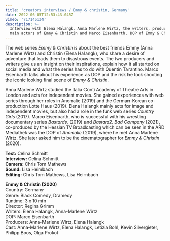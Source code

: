 ```yaml
---
title: 'creators interviews / Emmy & christin, Germany'
date: 2022-06-05T12:53:43.045Z
vimeo: '717145134'
description: >-
  Interview with Elena Halangk, Anna Marlene Wirtz, the writers, producers and
  main actors of Emmy & Christin and Marco Eisenbarth, DOP of Emmy & Christin
---
```

The web series _Emmy & Christin_ is about the best friends Emmy (Anna Marlene Wirtz) and Christin (Elena Halangk), who share a desire of adventure that leads them to disastrous events. The two producers and writers give us an insight on their inspirations, explain how it all started on social media and what the series has to do with Quentin Tarantino. Marco Eisenbarth talks about his experience as DOP and the risk he took shooting the iconic looking final scene of _Emmy & Christin_. 

Anna Marlene Wirtz studied the Italia Conti Academy of Theatre Arts in London and acts for independent movies. She gained experiences with web series through her roles in Anomalie (2019) and the German-Korean co-production Lotte Haus (2019). Elena Halangk mainly acts for image and independent movies, but also had a role in the funk web series _Country Girls_ (2017). Marco Eisenbarth, who is successful with his wrestling documentary series _Bastards._ (2019) and _Bastard2. Bad Company_ (2021), co-produced by the Hessian TV Broadcasting which can be seen in the ARD Mediathek was the DOP of _Anomalie_ (2019), where he met Anna Marlene Wirtz. She later asked him to be the cinematographer for _Emmy & Christin_ (2020).

**Text:** Celina Schmitt\
**Interview:** Celina Schmitt\
**Camera:** Chris Tom Mathews \
**Sound:** Lisa Heimbach \
**Editing:** Chris Tom Mathews, Lisa Heimbach







**Emmy & Christin (2020)**\
Country: Germany\
Genre: Black Comedy, Dramedy\
Runtime: 3 x 10 min\
Director: Regina Grimm\
Writers: Elena Halangk, Anna-Marlene Wirtz\
DOP: Marco Eisenbarth\
Producers: Anna-Marlene Wirtz, Elena Halangk\
Cast: Anna-Marlene Wirtz, Elena Halangk, Letizia Bohl, Kevin Silvergieter, Philipp Boos, Olga Prokot
